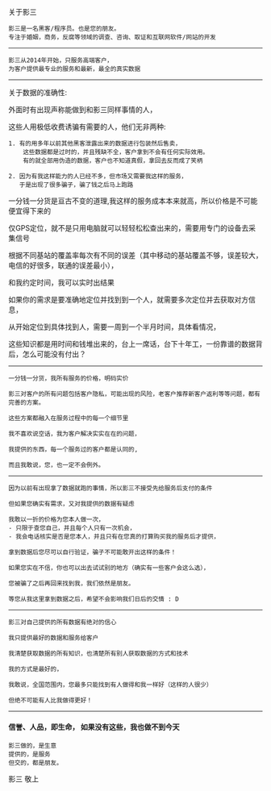 关于影三

    影三是一名黑客/程序员。也是您的朋友。
    专注于婚姻，商务，反腐等领域的调查、咨询、取证和互联网软件/网站的开发

--------------------

    影三从2014年开始，只服务高端客户，
    为客户提供最专业的服务和最新，最全的真实数据

--------------------

关于数据的准确性:

外面时有出现声称能做到和影三同样事情的人，

这些人用极低收费诱骗有需要的人，他们无非两种:

    1. 有的用多年以前其他黑客泄露出来的数据进行包装然后售卖，
        这些数据都是过时的，并且残缺不全，客户拿到不会有任何实际效用。
        有的就全部用伪造的数据，客户也不知道真假，拿回去反而成了笑柄

    2. 因为有我这样能力的人已经不多，但市场又需要我这样的服务，
       于是出现了很多骗子，骗了钱之后马上跑路

一分钱一分货是亘古不变的道理,我这样的服务成本本来就高，所以价格是不可能便宜得下来的

仅GPS定位，就不是只用电脑就可以轻轻松松查出来的，需要用专门的设备去采集信号

根据不同基站的覆盖率每次有不同的误差（其中移动的基站覆盖不够，误差较大，电信的好很多，联通的误差最小），

和我约定时间，我可以实时出结果
    
如果你的需求是要准确地定位并找到到一个人，就需要多次定位并去获取对方信息，

从开始定位到具体找到人，需要一周到一个半月时间，具体看情况，

这些知识都是用时间和钱堆出来的，台上一席话，台下十年工，一份靠谱的数据背后，怎么可能没有付出？

-----------------

    一分钱一分货，我所有服务的价格，明码实价
   
    影三对客户的所有问题包括客户隐私，可能出现的风险，老客户推荐新客户返利等等问题，都有完善的方案。
    
    这些方案都融入在服务过程中的每一个细节里

    我不喜欢说空话，我为客户解决实实在在的问题，

    我提供的东西，每一个服务过的客户都是认同的,

    而且我敢说，您，也一定不会例外。

----------------

    因为以前有出现拿了数据就跑的事情，所以影三不接受先给服务后支付的条件

    但如果您确实有需求，又对我提供的数据有疑虑

    我敢以一折的价格为您本人做一次，
    - 只限于查您自己，并且每个人只有一次机会，
    - 我会电话核实是否是您本人，并且只有在您真的打算购买我的服务后才提供，
    
    拿到数据后您尽可以自行验证，骗子不可能敢开出这样的条件！

    如果您实在不信，你也可以出去试试别的地方（确实有一些客户会这么选），

    您被骗了之后再回来找到我，我们依然是朋友。

    等您从我这里拿到数据之后，希望不会影响我们日后的交情 : D

---------------------

    影三对自己提供的所有数据有绝对的信心

    我只提供最好的数据和服务给客户

    我清楚获取数据的所有知识，也清楚所有别人获取数据的方式和技术

    我的方式是最好的，
    
    我敢说，全国范围内，您最多只能找到有人做得和我一样好（这样的人很少）
    
    但绝不可能有人比我做得更好！

---------------
#### 信誉、人品，即生命， 如果没有这些，我也做不到今天

    影三做的，是生意
    提供的，是服务
    但交的，都是朋友。


影三 敬上
